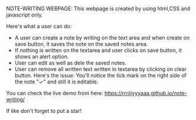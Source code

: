 NOTE-WRITING WEBPAGE:
This webpage is created by using html,CSS and javascript only.

Here's what a user can do:
* A user can create a note by writing on the text area and when create on save button, it saves the note on the saved notes area.
* If nothing is written on the textarea and user clicks on save button, it shows an alert option.
* User can edit as well as dele the saved notes.
* User can remove all written text written in textarea by clicking on clear button.
Here's the issue:
You'll notice the tick mark on the right side of the note "✓" and still it is editable.

You can check the live demo from here:
https://rrriiiyyyaaa.github.io/note-writing/

If like don't forget to put a star!
